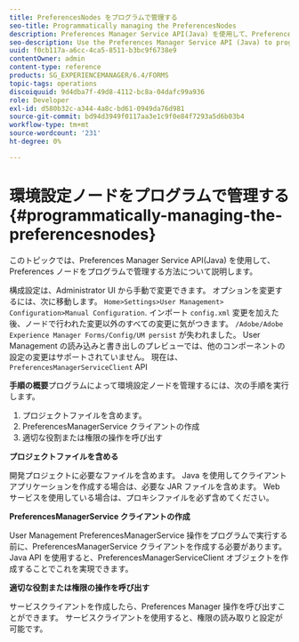 ```yaml
---
title: PreferencesNodes をプログラムで管理する
seo-title: Programmatically managing the PreferencesNodes
description: Preferences Manager Service API(Java) を使用して、Preferences ノードをプログラムで管理します。
seo-description: Use the Preferences Manager Service API (Java) to programmatically manage the Preferences Nodes.
uuid: f0cb117a-a6cc-4ca5-8511-b3bc9f6738e9
contentOwner: admin
content-type: reference
products: SG_EXPERIENCEMANAGER/6.4/FORMS
topic-tags: operations
discoiquuid: 9d4dba7f-49d8-4112-bc8a-04dafc99a936
role: Developer
exl-id: d580b32c-a344-4a8c-bd61-0949da76d981
source-git-commit: bd94d3949f0117aa3e1c9f0e84f7293a5d6b03b4
workflow-type: tm+mt
source-wordcount: '231'
ht-degree: 0%

---
```


# 環境設定ノードをプログラムで管理する {#programmatically-managing-the-preferencesnodes}

このトピックでは、Preferences Manager Service API(Java) を使用して、Preferences ノードをプログラムで管理する方法について説明します。

構成設定は、Administrator UI から手動で変更できます。 オプションを変更するには、次に移動します。 `Home>Settings>User Management> Configuration>Manual Configuration`. インポート `config.xml` 変更を加えた後、ノードで行われた変更以外のすべての変更に気がつきます。 `/Adobe/Adobe Experience Manager Forms/Config/UM persist` が失われました。 User Management の読み込みと書き出しのプレビューでは、他のコンポーネントの設定の変更はサポートされていません。 現在は、 `PreferencesManagerServiceClient` API

**手順の概要**&#x200B;プログラムによって環境設定ノードを管理するには、次の手順を実行します。

1. プロジェクトファイルを含めます。
1. PreferencesManagerService クライアントの作成
1. 適切な役割または権限の操作を呼び出す

**プロジェクトファイルを含める**

開発プロジェクトに必要なファイルを含めます。 Java を使用してクライアントアプリケーションを作成する場合は、必要な JAR ファイルを含めます。 Web サービスを使用している場合は、プロキシファイルを必ず含めてください。

**PreferencesManagerService クライアントの作成**

User Management PreferencesManagerService 操作をプログラムで実行する前に、PreferencesManagerService クライアントを作成する必要があります。 Java API を使用すると、PreferencesManagerServiceClient オブジェクトを作成することでこれを実現できます。

**適切な役割または権限の操作を呼び出す**

サービスクライアントを作成したら、Preferences Manager 操作を呼び出すことができます。 サービスクライアントを使用すると、権限の読み取りと設定が可能です。
